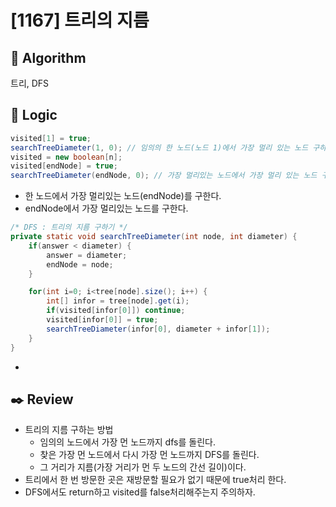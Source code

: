 # [1167] 트리의 지름

## :pushpin: **Algorithm**

트리, DFS

## :round_pushpin: **Logic**

```java
visited[1] = true;
searchTreeDiameter(1, 0); // 임의의 한 노드(노드 1)에서 가장 멀리 있는 노드 구하기
visited = new boolean[n];
visited[endNode] = true;
searchTreeDiameter(endNode, 0); // 가장 멀리있는 노드에서 가장 멀리 있는 노드 구하기
```

- 한 노드에서 가장 멀리있는 노드(endNode)를 구한다.
- endNode에서 가장 멀리있는 노드를 구한다.

```java
/* DFS : 트리의 지름 구하기 */
private static void searchTreeDiameter(int node, int diameter) {
    if(answer < diameter) {
        answer = diameter;
        endNode = node;
    }

    for(int i=0; i<tree[node].size(); i++) {
        int[] infor = tree[node].get(i);
        if(visited[infor[0]]) continue;
        visited[infor[0]] = true;
        searchTreeDiameter(infor[0], diameter + infor[1]);
    }
}
```

-

## :black_nib: **Review**

- 트리의 지름 구하는 방법
  - 임의의 노드에서 가장 먼 노드까지 dfs를 돌린다.
  - 찾은 가장 먼 노드에서 다시 가장 먼 노드까지 DFS를 돌린다.
  - 그 거리가 지름(가장 거리가 먼 두 노드의 간선 길이)이다.
- 트리에서 한 번 방문한 곳은 재방문할 필요가 없기 때문에 true처리 한다.
- DFS에서도 return하고 visited를 false처리해주는지 주의하자.
